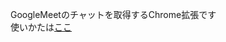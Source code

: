 GoogleMeetのチャットを取得するChrome拡張です  
使いかたは[ここ](https://xakazukinx.hatenadiary.jp/entry/2020/08/16/044909)
